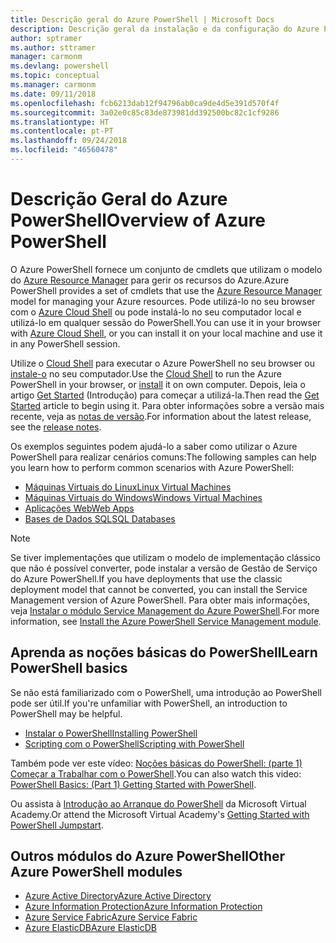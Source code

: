 ```yaml
---
title: Descrição geral do Azure PowerShell | Microsoft Docs
description: Descrição geral da instalação e da configuração do Azure PowerShell.
author: sptramer
ms.author: sttramer
manager: carmonm
ms.devlang: powershell
ms.topic: conceptual
ms.manager: carmonm
ms.date: 09/11/2018
ms.openlocfilehash: fcb6213dab12f94796ab0ca9de4d5e391d570f4f
ms.sourcegitcommit: 3a02e0c85c83de873981dd392500bc82c1cf9286
ms.translationtype: HT
ms.contentlocale: pt-PT
ms.lasthandoff: 09/24/2018
ms.locfileid: "46560478"
---
```

# <a name="overview-of-azure-powershell"></a><span data-ttu-id="77661-103">Descrição Geral do Azure PowerShell</span><span class="sxs-lookup"><span data-stu-id="77661-103">Overview of Azure PowerShell</span></span>

<span data-ttu-id="77661-104">O Azure PowerShell fornece um conjunto de cmdlets que utilizam o modelo do [Azure Resource Manager](/azure/azure-resource-manager/resource-group-overview) para gerir os recursos do Azure.</span><span class="sxs-lookup"><span data-stu-id="77661-104">Azure PowerShell provides a set of cmdlets that use the [Azure Resource Manager](/azure/azure-resource-manager/resource-group-overview) model for managing your Azure resources.</span></span> <span data-ttu-id="77661-105">Pode utilizá-lo no seu browser com o [Azure Cloud Shell](/azure/cloud-shell/overview) ou pode instalá-lo no seu computador local e utilizá-lo em qualquer sessão do PowerShell.</span><span class="sxs-lookup"><span data-stu-id="77661-105">You can use it in your browser with [Azure Cloud Shell](/azure/cloud-shell/overview), or you can install it on your local machine and use it in any PowerShell session.</span></span>

<span data-ttu-id="77661-106">Utilize o [Cloud Shell](/azure/cloud-shell/overview) para executar o Azure PowerShell no seu browser ou [instale-o](install-azurerm-ps.md) no seu computador.</span><span class="sxs-lookup"><span data-stu-id="77661-106">Use the [Cloud Shell](/azure/cloud-shell/overview) to run the Azure PowerShell in your browser, or [install](install-azurerm-ps.md) it on own computer.</span></span> <span data-ttu-id="77661-107">Depois, leia o artigo [Get Started](get-started-azureps.md) (Introdução) para começar a utilizá-la.</span><span class="sxs-lookup"><span data-stu-id="77661-107">Then read the [Get Started](get-started-azureps.md) article to begin using it.</span></span> <span data-ttu-id="77661-108">Para obter informações sobre a versão mais recente, veja as [notas de versão](release-notes-azureps.md).</span><span class="sxs-lookup"><span data-stu-id="77661-108">For information about the latest release, see the [release notes](release-notes-azureps.md).</span></span>

<span data-ttu-id="77661-109">Os exemplos seguintes podem ajudá-lo a saber como utilizar o Azure PowerShell para realizar cenários comuns:</span><span class="sxs-lookup"><span data-stu-id="77661-109">The following samples can help you learn how to perform common scenarios with Azure PowerShell:</span></span>

* [<span data-ttu-id="77661-110">Máquinas Virtuais do Linux</span><span class="sxs-lookup"><span data-stu-id="77661-110">Linux Virtual Machines</span></span>](/azure/virtual-machines/virtual-machines-linux-powershell-samples?toc=/powershell/azure/toc.json)
* [<span data-ttu-id="77661-111">Máquinas Virtuais do Windows</span><span class="sxs-lookup"><span data-stu-id="77661-111">Windows Virtual Machines</span></span>](/azure/virtual-machines/virtual-machines-windows-powershell-samples?toc=/powershell/azure/toc.json)
* [<span data-ttu-id="77661-112">Aplicações Web</span><span class="sxs-lookup"><span data-stu-id="77661-112">Web Apps</span></span>](/azure/app-service-web/app-service-powershell-samples?toc=/powershell/azure/toc.json)
* [<span data-ttu-id="77661-113">Bases de Dados SQL</span><span class="sxs-lookup"><span data-stu-id="77661-113">SQL Databases</span></span>](/azure/sql-database/sql-database-powershell-samples?toc=/powershell/azure/toc.json)

> [!NOTE]
> <span data-ttu-id="77661-114">Se tiver implementações que utilizam o modelo de implementação clássico que não é possível converter, pode instalar a versão de Gestão de Serviço do Azure PowerShell.</span><span class="sxs-lookup"><span data-stu-id="77661-114">If you have deployments that use the classic deployment model that cannot be converted, you can install the Service Management version of Azure PowerShell.</span></span> <span data-ttu-id="77661-115">Para obter mais informações, veja [Instalar o módulo Service Management do Azure PowerShell](/powershell/azure/servicemanagement/install-azure-ps).</span><span class="sxs-lookup"><span data-stu-id="77661-115">For more information, see [Install the Azure PowerShell Service Management module](/powershell/azure/servicemanagement/install-azure-ps).</span></span>

## <a name="learn-powershell-basics"></a><span data-ttu-id="77661-116">Aprenda as noções básicas do PowerShell</span><span class="sxs-lookup"><span data-stu-id="77661-116">Learn PowerShell basics</span></span>

<span data-ttu-id="77661-117">Se não está familiarizado com o PowerShell, uma introdução ao PowerShell pode ser útil.</span><span class="sxs-lookup"><span data-stu-id="77661-117">If you're unfamiliar with PowerShell, an introduction to PowerShell may be helpful.</span></span>

* [<span data-ttu-id="77661-118">Instalar o PowerShell</span><span class="sxs-lookup"><span data-stu-id="77661-118">Installing PowerShell</span></span>](/powershell/scripting/setup/installing-windows-powershell)
* [<span data-ttu-id="77661-119">Scripting com o PowerShell</span><span class="sxs-lookup"><span data-stu-id="77661-119">Scripting with PowerShell</span></span>](/powershell/scripting/powershell-scripting)

<span data-ttu-id="77661-120">Também pode ver este vídeo: [Noções básicas do PowerShell: (parte 1) Começar a Trabalhar com o PowerShell](https://channel9.msdn.com/Blogs/Taste-of-Premier/PowerShellBasicsPart1).</span><span class="sxs-lookup"><span data-stu-id="77661-120">You can also watch this video: [PowerShell Basics: (Part 1) Getting Started with PowerShell](https://channel9.msdn.com/Blogs/Taste-of-Premier/PowerShellBasicsPart1).</span></span>

<span data-ttu-id="77661-121">Ou assista à [Introdução ao Arranque do PowerShell](https://mva.microsoft.com/liveevents/powershell-jumpstart) da Microsoft Virtual Academy.</span><span class="sxs-lookup"><span data-stu-id="77661-121">Or attend the Microsoft Virtual Academy's [Getting Started with PowerShell Jumpstart](https://mva.microsoft.com/liveevents/powershell-jumpstart).</span></span>

## <a name="other-azure-powershell-modules"></a><span data-ttu-id="77661-122">Outros módulos do Azure PowerShell</span><span class="sxs-lookup"><span data-stu-id="77661-122">Other Azure PowerShell modules</span></span>

* [<span data-ttu-id="77661-123">Azure Active Directory</span><span class="sxs-lookup"><span data-stu-id="77661-123">Azure Active Directory</span></span>](/powershell/azure/active-directory/)
* [<span data-ttu-id="77661-124">Azure Information Protection</span><span class="sxs-lookup"><span data-stu-id="77661-124">Azure Information Protection</span></span>](/powershell/azure/aip/)
* [<span data-ttu-id="77661-125">Azure Service Fabric</span><span class="sxs-lookup"><span data-stu-id="77661-125">Azure Service Fabric</span></span>](/powershell/azure/service-fabric/)
* [<span data-ttu-id="77661-126">Azure ElasticDB</span><span class="sxs-lookup"><span data-stu-id="77661-126">Azure ElasticDB</span></span>](/powershell/azure/elasticdbjobs/)
